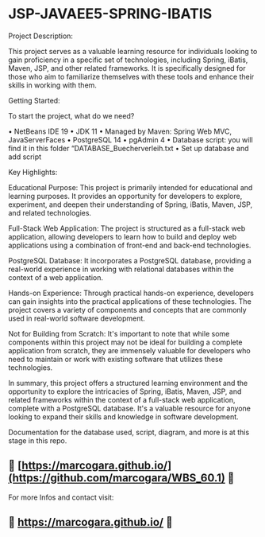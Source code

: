 # JSP-JAVAEE5-SPRING-IBATIS

Project Description:

This project serves as a valuable learning resource for individuals looking to gain proficiency in a specific set of technologies, including Spring, iBatis, Maven, JSP, and other related frameworks. It is specifically designed for those who aim to familiarize themselves with these tools and enhance their skills in working with them.

Getting Started:

To start the project, what do we need?

• NetBeans IDE 19
• JDK 11
• Managed by Maven: Spring Web MVC, JavaServerFaces
• PostgreSQL 14
• pgAdmin 4
• Database script: you will find it in this folder “DATABASE_Buecherverleih.txt
• Set up database and add script

Key Highlights:

Educational Purpose: This project is primarily intended for educational and learning purposes. It provides an opportunity for developers to explore, experiment, and deepen their understanding of Spring, iBatis, Maven, JSP, and related technologies.

Full-Stack Web Application: The project is structured as a full-stack web application, allowing developers to learn how to build and deploy web applications using a combination of front-end and back-end technologies.

PostgreSQL Database: It incorporates a PostgreSQL database, providing a real-world experience in working with relational databases within the context of a web application.

Hands-on Experience: Through practical hands-on experience, developers can gain insights into the practical applications of these technologies. The project covers a variety of components and concepts that are commonly used in real-world software development.

Not for Building from Scratch: It's important to note that while some components within this project may not be ideal for building a complete application from scratch, they are immensely valuable for developers who need to maintain or work with existing software that utilizes these technologies.

In summary, this project offers a structured learning environment and the opportunity to explore the intricacies of Spring, iBatis, Maven, JSP, and related frameworks within the context of a full-stack web application, complete with a PostgreSQL database. It's a valuable resource for anyone looking to expand their skills and knowledge in software development.

Documentation for the database used, script, diagram, and more is at this stage in this repo. 

## 🚀 [https://marcogara.github.io/](https://github.com/marcogara/WBS_60.1) 🚀

For more Infos and contact visit: 

## 🚀 https://marcogara.github.io/ 🚀
